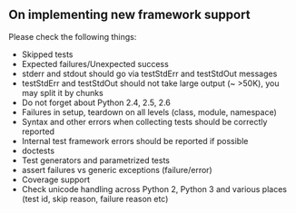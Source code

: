 On implementing new framework support
-------------------------------------

Please check the following things:

* Skipped tests
* Expected failures/Unexpected success
* stderr and stdout should go via testStdErr and testStdOut messages
* testStdErr and testStdOut should not take large output (~ >50K), you may split it by chunks
* Do not forget about Python 2.4, 2.5, 2.6
* Failures in setup, teardown on all levels (class, module, namespace)
* Syntax and other errors when collecting tests should be correctly reported
* Internal test framework errors should be reported if possible
* doctests
* Test generators and parametrized tests 
* assert failures vs generic exceptions (failure/error)
* Coverage support
* Check unicode handling across Python 2, Python 3 and various places (test id, skip reason, failure reason etc)

